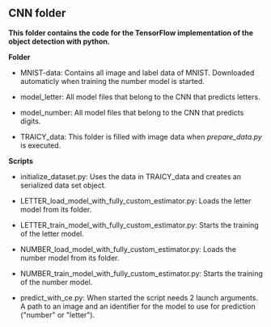 ## CNN folder

**This folder contains the code for the TensorFlow implementation of the object detection with python.**

**Folder**

- MNIST-data: Contains all image and label data of MNIST. Downloaded automaticly when training the number model is started.

- model_letter: All model files that belong to the CNN that predicts letters.

- model_number: All model files that belong to the CNN that predicts digits.

- TRAICY_data: This folder is filled with image data when _prepare_data.py_ is executed. 

**Scripts**

- initialize_dataset.py: Uses the data in TRAICY_data and creates an serialized data set object.

- LETTER_load_model_with_fully_custom_estimator.py: Loads the letter model from its folder.

- LETTER_train_model_with_fully_custom_estimator.py: Starts the training of the letter model.

- NUMBER_load_model_with_fully_custom_estimator.py: Loads the number model from its folder.

- NUMBER_train_model_with_fully_custom_estimator.py: Starts the training of the number model.

- predict_with_ce.py: When started the script needs 2 launch arguments. A path to an image and an identifier for the model to use for prediction ("number" or "letter").